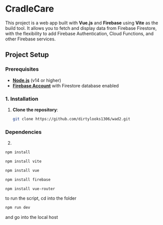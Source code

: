 # CradleCare 

This project is a web app built with **Vue.js** and **Firebase** using **Vite** as the build tool. It allows you to fetch and display data from Firebase Firestore, with the flexibility to add Firebase Authentication, Cloud Functions, and other Firebase services.

## Project Setup

### Prerequisites

- **[Node.js](https://nodejs.org/en/)** (v14 or higher)
- **[Firebase Account](https://firebase.google.com/)** with Firestore database enabled

### 1. Installation

1. **Clone the repository**:
   ```bash
   git clone https://github.com/dirtylooks1306/wad2.git

### Dependencies
2. 

```bash
npm install
```
```bash
npm install vite
```
```bash
npm install vue
```
```bash
npm install firebase
```
```bash
npm install vue-router
```
to run the script, cd into the folder

```bash
npm run dev
```

and go into the local host




